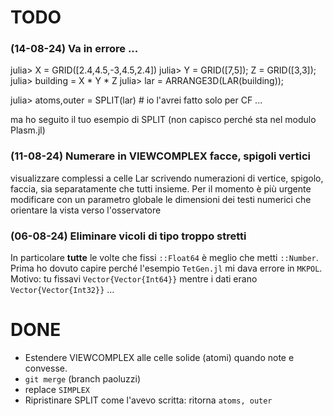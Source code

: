 # TODO

### (14-08-24) Va in errore ...

julia> X = GRID([2.4,4.5,-3,4.5,2.4])
julia> Y = GRID([7,5]); Z = GRID([3,3]);
julia> building = X * Y * Z
julia> lar = ARRANGE3D(LAR(building));

julia> atoms,outer = SPLIT(lar)  # io l'avrei fatto solo per CF ... 

ma ho seguito il tuo esempio di SPLIT (non capisco perché sta nel modulo Plasm.jl)


### (11-08-24) Numerare in VIEWCOMPLEX facce, spigoli vertici
visualizzare complessi a celle Lar scrivendo numerazioni di vertice, spigolo, faccia, sia separatamente che tutti insieme.
Per il momento è più urgente modificare con un parametro globale le dimensioni dei testi numerici che orientare la vista verso l'osservatore

### (06-08-24) Eliminare vicoli di tipo troppo stretti ###
In particolare **tutte** le volte che fissi `::Float64` è meglio che metti `::Number`.
Prima ho dovuto capire perché l'esempio `TetGen.jl`  mi dava errore in `MKPOL`.
Motivo:  tu fissavi `Vector{Vector{Int64}}` mentre i dati erano `Vector{Vector{Int32}}` ...



# DONE 

- Estendere VIEWCOMPLEX alle celle solide (atomi) quando note e convesse. 
- `git merge` (branch paoluzzi)
- replace `SIMPLEX` 
- Ripristinare SPLIT come l'avevo scritta: ritorna `atoms, outer`








